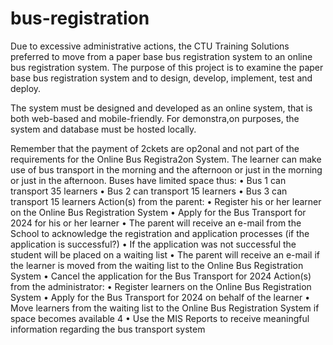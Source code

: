 # bus-registration
Due to excessive administrative actions, the CTU Training Solutions preferred to move from  a paper base bus registration system to an online bus registration system.  The purpose of this project is to examine the paper base bus registration system and to design, develop, implement, test and deploy.

The system must be designed and developed as an online system, that is both web-based and 
mobile-friendly. For demonstra,on purposes, the system and database must be hosted locally.

Remember that the payment of 2ckets are op2onal and not part of the requirements for the 
Online Bus Registra2on System.
The learner can make use of bus transport in the morning and the afternoon or just in the 
morning or just in the afternoon.
Buses have limited space thus:
• Bus 1 can transport 35 learners
• Bus 2 can transport 15 learners
• Bus 3 can transport 15 learners
Action(s) from the parent:
• Register his or her learner on the Online Bus Registration System
• Apply for the Bus Transport for 2024 for his or her learner
• The parent will receive an e-mail from the School to acknowledge the registration 
and application processes (if the application is successful?)
• If the application was not successful the student will be placed on a waiting list
• The parent will receive an e-mail if the learner is moved from the waiting list to the 
Online Bus Registration System
• Cancel the application for the Bus Transport for 2024
Action(s) from the administrator:
• Register learners on the Online Bus Registration System
• Apply for the Bus Transport for 2024 on behalf of the learner
• Move learners from the waiting list to the Online Bus Registration System if space 
becomes available
4
• Use the MIS Reports to receive meaningful information regarding the bus transport 
system

